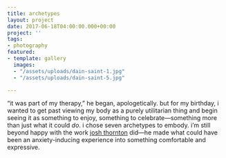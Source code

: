 ```yaml
---
title: archetypes
layout: project
date: 2017-06-18T04:00:00.000+00:00
project: ''
tags:
- photography
featured:
- template: gallery
  images:
  - "/assets/uploads/dain-saint-1.jpg"
  - "/assets/uploads/dain-saint-5.jpg"

---
```

“it was part of my therapy,” he began, apologetically. but for my birthday, i wanted to get past viewing my body as a purely utilitarian thing and begin seeing it as something to enjoy, something to celebrate—something more than just what it could _do_. i chose seven archetypes to embody. i’m still beyond happy with the work [josh thornton](https://darkroomsupplyco.com) did—he made what could have been an anxiety-inducing experience into something comfortable and expressive.
